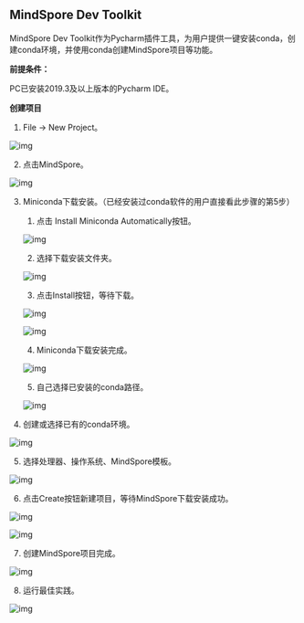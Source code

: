 ## MindSpore Dev Toolkit

MindSpore Dev Toolkit作为Pycharm插件工具，为用户提供一键安装conda，创建conda环境，并使用conda创建MindSpore项目等功能。

**前提条件：**

PC已安装2019.3及以上版本的Pycharm IDE。

**创建项目**

1. File -> New Project。

![img](./images/clip_image002.jpg)

 

2. 点击MindSpore。

![img](./images/clip_image004.jpg)

 

3. Miniconda下载安装。（已经安装过conda软件的用户直接看此步骤的第5步）

   1. 点击 Install Miniconda Automatically按钮。

   ![img](./images/clip_image006.jpg)

   2. 选择下载安装文件夹。

   ![img](./images/clip_image008.jpg)

   3. 点击Install按钮，等待下载。

   ![img](./images/clip_image010.jpg)

   ![img](./images/clip_image012.jpg)

   4. Miniconda下载安装完成。

   ![img](./images/clip_image014.jpg)

   5. 自己选择已安装的conda路径。

   ![img](./images/clip_image016.jpg)

 

4. 创建或选择已有的conda环境。

![img](./images/clip_image018.jpg)

 

5. 选择处理器、操作系统、MindSpore模板。

![img](./images/clip_image020.jpg)

 

6. 点击Create按钮新建项目，等待MindSpore下载安装成功。

![img](./images/clip_image022.jpg)

![img](./images/clip_image024.jpg)

 

7. 创建MindSpore项目完成。

![img](./images/clip_image025.png)

 

8. 运行最佳实践。

![img](./images/clip_image027.jpg)